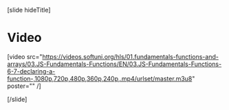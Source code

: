 [slide hideTitle]

# Video
[video src="https://videos.softuni.org/hls/01.fundamentals-functions-and-arrays/03.JS-Fundamentals-Functions/EN/03.JS-Fundamentals-Functions-6-7-declaring-a-function-,1080p,720p,480p,360p,240p,.mp4/urlset/master.m3u8" poster="" /]

[/slide]
